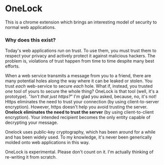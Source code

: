 OneLock
==============

This is a chrome extension which brings an interesting model of security to
normal web applications.

### Why does this exist?

Today's web applications run on trust. To use them, you must trust them to
respect your privacy and actively protect it against malicious hackers. The
problem is, violations of trust happen from time to time despite many best
efforts.

When a web service transmits a message from you to a friend, there are many
potential holes along the way where it can be leaked or stolen. You trust
*each* web-service to secure *each* hole. What if, instead, you trusted *one*
tool of yours to secure the whole thing? OneLock is that tool (well, it's a
prototype). "*Isn't that just https?*" I'm glad you asked, because, no, it's
not! Https eliminates the need to trust your connection (by using
client-to-server encryption). However, https doesn't help you avoid trusting
the server. **Onelock eliminates the need to trust the server** (by using
client-to-client encryption). Your intended recipient becomes the only entity
capable of decrypting your message.

Onelock uses public-key cryptography, which has been around for a while and has
been widely used. To my knowledge, it's never been generically molded onto web
applications in this way.

OneLock is experimental. Please don't count on it. I'm actually thinking of
re-writing it from scratch.
